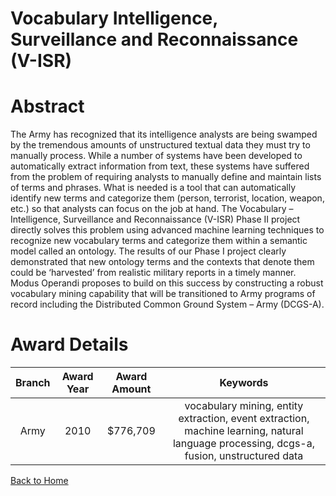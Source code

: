 
Vocabulary Intelligence, Surveillance and Reconnaissance (V-ISR)
================================================================

# Abstract


The Army has recognized that its intelligence analysts are being swamped by the tremendous amounts of unstructured textual data they must try to manually process.  While a number of systems have been developed to automatically extract information from text, these systems have suffered from the problem of requiring analysts to manually define and maintain lists of terms and phrases.  What is needed is a tool that can automatically identify new terms and categorize them (person, terrorist, location, weapon, etc.) so that analysts can focus on the job at hand. The Vocabulary – Intelligence, Surveillance and Reconnaissance (V-ISR) Phase II project directly solves this problem using advanced machine learning techniques to recognize new vocabulary terms and categorize them within a semantic model called an ontology.  The results of our Phase I project clearly demonstrated that new ontology terms and the contexts that denote them could be ‘harvested’ from realistic military reports in a timely manner.  Modus Operandi proposes to build on this success by constructing a robust vocabulary mining capability that will be transitioned to Army programs of record including the Distributed Common Ground System – Army (DCGS-A).  

# Award Details

|Branch|Award Year|Award Amount|Keywords|
| :---: | :---: | :---: | :---: |
|Army|2010|$776,709|vocabulary mining, entity extraction, event extraction, machine learning, natural language processing, dcgs-a, fusion, unstructured data|
  
  


[Back to Home](https://github.com/chrischow/dod_sbir_awards/CC/#1082)